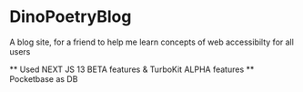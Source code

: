 # DinoPoetryBlog
A blog site, for a friend to help me learn concepts of web accessibilty for all users

** Used NEXT JS 13 BETA features & TurboKit ALPHA features **
Pocketbase as DB
